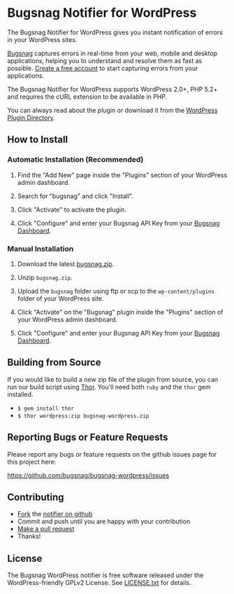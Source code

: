 Bugsnag Notifier for WordPress
==============================

The Bugsnag Notifier for WordPress gives you instant notification of errors 
in your WordPress sites.

[Bugsnag](https://bugsnag.com) captures errors in real-time from your web, 
mobile and desktop applications, helping you to understand and resolve them 
as fast as possible. [Create a free account](https://bugsnag.com) to start 
capturing errors from your applications.

The Bugsnag Notifier for WordPress supports WordPress 2.0+, PHP 5.2+ and
requires the cURL extension to be available in PHP.

You can always read about the plugin or download it from the
[WordPress Plugin Directory](http://wordpress.org/plugins/bugsnag/).


How to Install
--------------

### Automatic Installation (Recommended)

1.  Find the "Add New" page inside the "Plugins" section of your WordPress
    admin dashboard.

2.  Search for "bugsnag" and click "Install".

3.  Click "Activate" to activate the plugin.

4.  Click "Configure" and enter your Bugsnag API Key from your
    [Bugsnag Dashboard](https://bugsnag.com).


### Manual Installation

1.  Download the latest [bugsnag.zip](http://downloads.wordpress.org/plugin/bugsnag.zip).

2.  Unzip `bugsnag.zip`.

3.  Upload the `bugsnag` folder using ftp or scp to the `wp-content/plugins`
    folder of your WordPress site.

4.  Click "Activate" on the "Bugsnag" plugin inside the "Plugins" section of
    your WordPress admin dashboard.

5.  Click "Configure" and enter your Bugsnag API Key from your
    [Bugsnag Dashboard](https://bugsnag.com).


Building from Source
--------------------

If you would like to build a new zip file of the plugin from source, you can
run our build script using [Thor](http://whatisthor.com/). You'll need both
`ruby` and the `thor` gem installed.

-   `$ gem install thor`
-   `$ thor wordpress:zip bugsnag-wordpress.zip`


Reporting Bugs or Feature Requests
----------------------------------

Please report any bugs or feature requests on the github issues page for this
project here:

<https://github.com/bugsnag/bugsnag-wordpress/issues>


Contributing
------------

-   [Fork](https://help.github.com/articles/fork-a-repo) the [notifier on github](https://github.com/bugsnag/bugsnag-wordpress)
-   Commit and push until you are happy with your contribution
-   [Make a pull request](https://help.github.com/articles/using-pull-requests)
-   Thanks!


License
-------

The Bugsnag WordPress notifier is free software released under the WordPress-friendly GPLv2 License. 
See [LICENSE.txt](https://github.com/bugsnag/bugsnag-wordpress/blob/master/LICENSE.txt) for details.